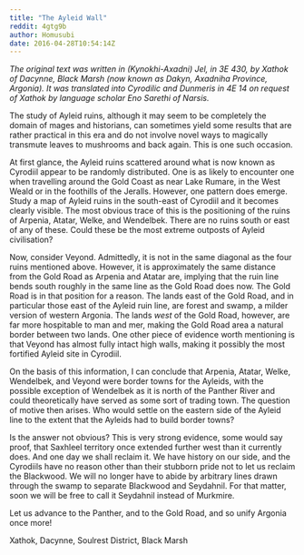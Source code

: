 ```yaml
---
title: "The Ayleid Wall"
reddit: 4gtg9b
author: Homusubi
date: 2016-04-28T10:54:14Z
---
```


*The original text was written in (Kynokhi-Axadni) Jel, in 3E 430, by Xathok of Dacynne, Black Marsh (now known as Dakyn, Axadniha Province, Argonia). It was translated into Cyrodilic and Dunmeris in 4E 14 on request of Xathok by language scholar Eno Sarethi of Narsis.*

The study of Ayleid ruins, although it may seem to be completely the domain of mages and historians, can sometimes yield some results that are rather practical in this era and do not involve novel ways to magically transmute leaves to mushrooms and back again. This is one such occasion.

At first glance, the Ayleid ruins scattered around what is now known as Cyrodiil appear to be randomly distributed. One is as likely to encounter one when travelling around the Gold Coast as near Lake Rumare, in the West Weald or in the foothills of the Jeralls. However, one pattern does emerge. Study a map of Ayleid ruins in the south-east of Cyrodiil and it becomes clearly visible. The most obvious trace of this is the positioning of the ruins of Arpenia, Atatar, Welke, and Wendelbek. There are no ruins south or east of any of these. Could these be the most extreme outposts of Ayleid civilisation?

Now, consider Veyond. Admittedly, it is not in the same diagonal as the four ruins mentioned above. However, it is approximately the same distance from the Gold Road as Arpenia and Atatar are, implying that the ruin line bends south roughly in the same line as the Gold Road does now. The Gold Road is in that position for a reason. The lands east of the Gold Road, and in particular those east of the Ayleid ruin line, are forest and swamp, a milder version of western Argonia. The lands *west* of the Gold Road, however, are far more hospitable to man and mer, making the Gold Road area a natural border between two lands. One other piece of evidence worth mentioning is that Veyond has almost fully intact high walls, making it possibly the most fortified Ayleid site in Cyrodiil.

On the basis of this information, I can conclude that Arpenia, Atatar, Welke, Wendelbek, and Veyond were border towns for the Ayleids, with the possible exception of Wendelbek as it is north of the Panther River and could theoretically have served as some sort of trading town. The question of motive then arises. Who would settle on the eastern side of the Ayleid line to the extent that the Ayleids had to build border towns?

Is the answer not obvious? This is very strong evidence, some would say proof, that Saxhleel territory once extended further west than it currently does. And one day we shall reclaim it. We have history on our side, and the Cyrodiils have no reason other than their stubborn pride not to let us reclaim the Blackwood. We will no longer have to abide by arbitrary lines drawn through the swamp to separate Blackwood and Seydahnil. For that matter, soon we will be free to call it Seydahnil instead of Murkmire.

Let us advance to the Panther, and to the Gold Road, and so unify Argonia once more!

Xathok, Dacynne, Soulrest District, Black Marsh
